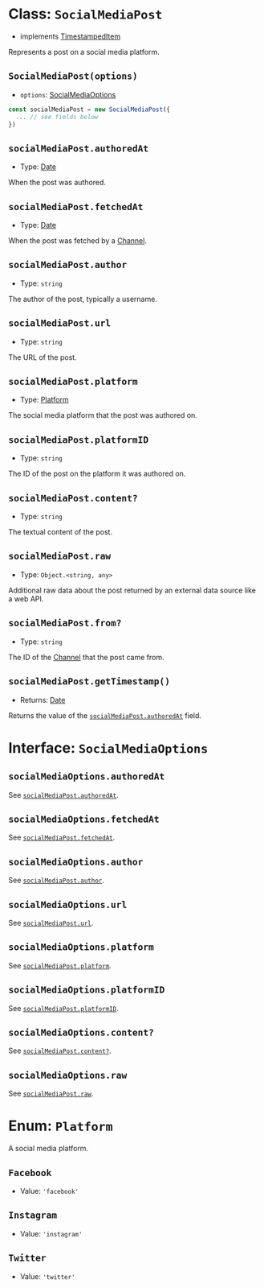 # Class: `SocialMediaPost`

- implements [TimestampedItem](../channels/page.md#interface-timestampeditem)

Represents a post on a social media platform.

## `SocialMediaPost(options)`
- `options`: [SocialMediaOptions](#interface-socialmediaoptions)

```javascript
const socialMediaPost = new SocialMediaPost({
  ... // see fields below
})
```

## `socialMediaPost.authoredAt`
- Type: [Date](https://developer.mozilla.org/en-US/docs/Web/JavaScript/Reference/Global_Objects/Date)

When the post was authored.

## `socialMediaPost.fetchedAt`
- Type: [Date](https://developer.mozilla.org/en-US/docs/Web/JavaScript/Reference/Global_Objects/Date)

When the post was fetched by a [Channel](../channels/channel.md).

## `socialMediaPost.author`
- Type: `string`

The author of the post, typically a username.

## `socialMediaPost.url`
- Type: `string`

The URL of the post.

## `socialMediaPost.platform`
- Type: [Platform](#enum-platform)

The social media platform that the post was authored on.

## `socialMediaPost.platformID`
- Type: `string`

The ID of the post on the platform it was authored on.

## `socialMediaPost.content?`
- Type: `string`

The textual content of the post.

## `socialMediaPost.raw`
- Type: `Object.<string, any>`

Additional raw data about the post returned by an external data source like a web API.

## `socialMediaPost.from?`
- Type: `string`

The ID of the [Channel](../channels/channel.md) that the post came from.

## `socialMediaPost.getTimestamp()`
- Returns: [Date](https://developer.mozilla.org/en-US/docs/Web/JavaScript/Reference/Global_Objects/Date)

Returns the value of the [`socialMediaPost.authoredAt`](#socialmediapostauthoredat) field.

# Interface: `SocialMediaOptions`

## `socialMediaOptions.authoredAt`
See [`socialMediaPost.authoredAt`](#socialmediapostauthoredat).

## `socialMediaOptions.fetchedAt`
See [`socialMediaPost.fetchedAt`](#socialmediapostfetchedat).

## `socialMediaOptions.author`
See [`socialMediaPost.author`](#socialmediapostauthor).

## `socialMediaOptions.url`
See [`socialMediaPost.url`](#socialmediaposturl).

## `socialMediaOptions.platform`
See [`socialMediaPost.platform`](#socialmediapostplatform).

## `socialMediaOptions.platformID`
See [`socialMediaPost.platformID`](#socialmediapostplatformid).

## `socialMediaOptions.content?`
See [`socialMediaPost.content?`](#socialmediapostcontent).

## `socialMediaOptions.raw`
See [`socialMediaPost.raw`](#socialmediapostraw).

# Enum: `Platform`

A social media platform.

## `Facebook`
- Value: `'facebook'`

## `Instagram`
- Value: `'instagram'`

## `Twitter`
- Value: `'twitter'`